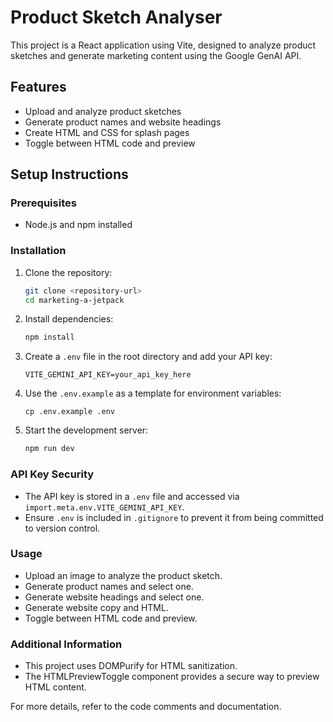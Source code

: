 # Product Sketch Analyser

This project is a React application using Vite, designed to analyze product sketches and generate marketing content using the Google GenAI API.

## Features

- Upload and analyze product sketches
- Generate product names and website headings
- Create HTML and CSS for splash pages
- Toggle between HTML code and preview

## Setup Instructions

### Prerequisites

- Node.js and npm installed

### Installation

1. Clone the repository:

   ```bash
   git clone <repository-url>
   cd marketing-a-jetpack
   ```

2. Install dependencies:

   ```bash
   npm install
   ```

3. Create a `.env` file in the root directory and add your API key:

   ```
   VITE_GEMINI_API_KEY=your_api_key_here
   ```

4. Use the `.env.example` as a template for environment variables:

   ```
   cp .env.example .env
   ```

5. Start the development server:
   ```bash
   npm run dev
   ```

### API Key Security

- The API key is stored in a `.env` file and accessed via `import.meta.env.VITE_GEMINI_API_KEY`.
- Ensure `.env` is included in `.gitignore` to prevent it from being committed to version control.

### Usage

- Upload an image to analyze the product sketch.
- Generate product names and select one.
- Generate website headings and select one.
- Generate website copy and HTML.
- Toggle between HTML code and preview.

### Additional Information

- This project uses DOMPurify for HTML sanitization.
- The HTMLPreviewToggle component provides a secure way to preview HTML content.

For more details, refer to the code comments and documentation.
